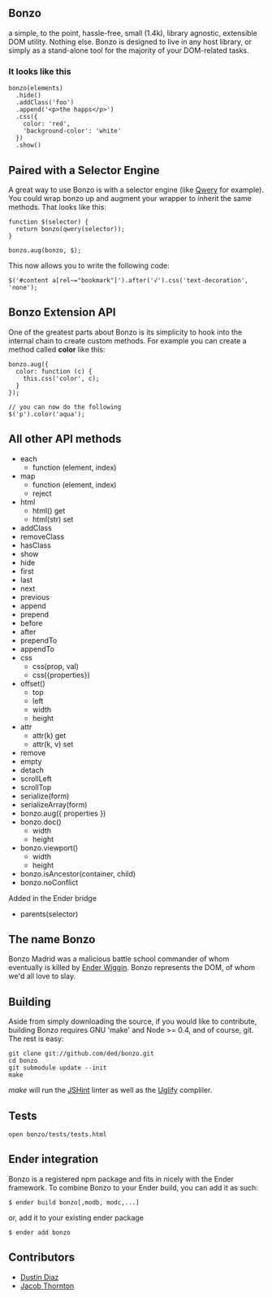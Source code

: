 Bonzo
-----
a simple, to the point, hassle-free, small (1.4k), library agnostic, extensible DOM utility. Nothing else.
Bonzo is designed to live in any host library, or simply as a stand-alone tool for the majority of your DOM-related tasks.

<h3>It looks like this</h3>

    bonzo(elements)
      .hide()
      .addClass('foo')
      .append('<p>the happs</p>')
      .css({
        color: 'red',
        'background-color': 'white'
      })
      .show()

Paired with a Selector Engine
-----------------------------
A great way to use Bonzo is with a selector engine (like [Qwery](https://github.com/ded/qwery) for example). You could wrap bonzo up and augment your wrapper to inherit the same methods. That looks like this:

    function $(selector) {
      return bonzo(qwery(selector));
    }

    bonzo.aug(bonzo, $);

This now allows you to write the following code:

    $('#content a[rel~="bookmark"]').after('√').css('text-decoration', 'none');

Bonzo Extension API
-------------------
One of the greatest parts about Bonzo is its simplicity to hook into the internal chain to create custom methods. For example you can create a method called **color** like this:

    bonzo.aug({
      color: function (c) {
        this.css('color', c);
      }
    });

    // you can now do the following
    $('p').color('aqua');

All other API methods
---------------------

  * each
    - function (element, index)
  * map
    - function (element, index)
    - reject
  * html
    - html() get
    - html(str) set
  * addClass
  * removeClass
  * hasClass
  * show
  * hide
  * first
  * last
  * next
  * previous
  * append
  * prepend
  * before
  * after
  * prependTo
  * appendTo
  * css
    - css(prop, val)
    - css({properties})
  * offset()
    - top
    - left
    - width
    - height
  * attr
    - attr(k) get
    - attr(k, v) set
  * remove
  * empty
  * detach
  * scrollLeft
  * scrollTop
  * serialize(form)
  * serializeArray(form)
  * bonzo.aug({ properties })
  * bonzo.doc()
    - width
    - height
  * bonzo.viewport()
    - width
    - height
  * bonzo.isAncestor(container, child)
  * bonzo.noConflict

Added in the Ender bridge

  * parents(selector)

The name Bonzo
--------------
Bonzo Madrid was a malicious battle school commander of whom eventually is killed by [Ender Wiggin](http://en.wikipedia.org/wiki/Ender_Wiggin). Bonzo represents the DOM, of whom we'd all love to slay.

Building
--------
Aside from simply downloading the source, if you would like to contribute, building Bonzo requires GNU 'make' and Node >= 0.4, and of course, git. The rest is easy:

    git clone git://github.com/ded/bonzo.git
    cd bonzo
    git submodule update --init
    make

*make* will run the [JSHint](http://jshint.com) linter as well as the [Uglify](https://github.com/mishoo/UglifyJS) compliler.

Tests
-----

    open bonzo/tests/tests.html

Ender integration
----------
Bonzo is a registered npm package and fits in nicely with the Ender framework. To combine Bonzo to your Ender build, you can add it as such:

    $ ender build bonzo[,modb, modc,...]

or, add it to your existing ender package

    $ ender add bonzo

Contributors
-----

  * [Dustin Diaz](https://github.com/ded/bonzo/commits/master?author=ded)
  * [Jacob Thornton](https://github.com/ded/bonzo/commits/master?author=fat)
